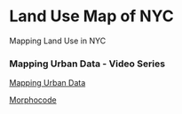 # Land Use Map of NYC
Mapping Land Use in NYC

### Mapping Urban Data - Video Series
[Mapping Urban Data](https://morphocode.io/mapping-urban-data/)

[Morphocode](https://morphocode.com/)
